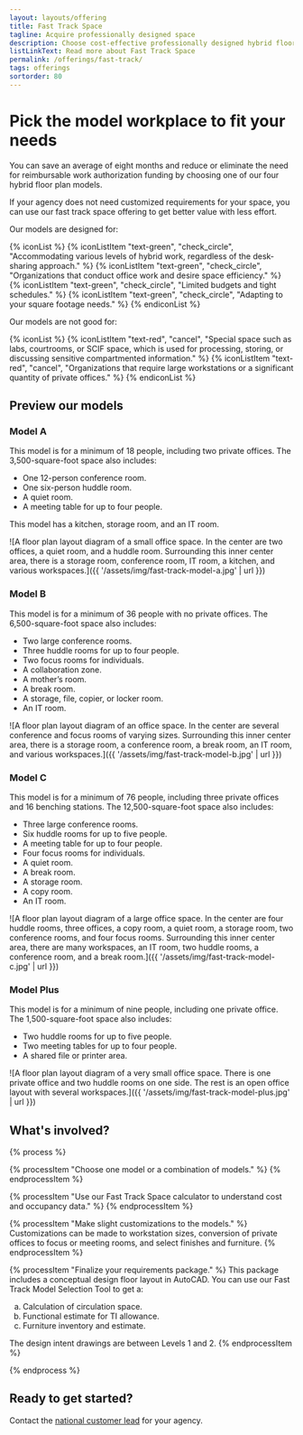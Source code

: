 ```yaml
---
layout: layouts/offering
title: Fast Track Space
tagline: Acquire professionally designed space
description: Choose cost-effective professionally designed hybrid floor plans that can meet an accelerated requirements and design schedule
listLinkText: Read more about Fast Track Space
permalink: /offerings/fast-track/
tags: offerings
sortorder: 80
---
```


# Pick the model workplace to fit your needs

You can save an average of eight months and reduce or eliminate the need for reimbursable work authorization funding by choosing one of our four hybrid floor plan models.

If your agency does not need customized requirements for your space, you can use our fast track space offering to get better value with less effort.

Our models are designed for:

{% iconList %}
  {% iconListItem "text-green", "check_circle", "Accommodating various levels of hybrid work, regardless of the desk-sharing approach." %}
  {% iconListItem "text-green", "check_circle", "Organizations that conduct office work and desire space efficiency." %}
  {% iconListItem "text-green", "check_circle", "Limited budgets and tight schedules." %}
  {% iconListItem "text-green", "check_circle", "Adapting to your square footage needs." %}
{% endiconList %}

Our models are not good for:

{% iconList %}
  {% iconListItem "text-red", "cancel", "Special space such as labs, courtrooms, or SCIF space, which is used for processing, storing, or discussing sensitive compartmented information." %}
  {% iconListItem "text-red", "cancel", "Organizations that require large workstations or a significant quantity of private offices." %}
{% endiconList %}


## Preview our models

### Model A

This model is for a minimum of 18 people, including two private offices. The 3,500-square-foot space also includes:

* One 12-person conference room.
* One six-person huddle room.
* A quiet room.
* A meeting table for up to four people.

This model has a kitchen, storage room, and an IT room.

![A floor plan layout diagram of a small office space. In the center are two offices, a quiet room, and a huddle room. Surrounding this inner center area, there is a storage room, conference room, IT room, a kitchen, and various workspaces.]({{ '/assets/img/fast-track-model-a.jpg' | url }})

### Model B

This model is for a minimum of 36 people with no private offices. The 6,500-square-foot space also includes:

* Two large conference rooms.
* Three huddle rooms for up to four people.
* Two focus rooms for individuals.
* A collaboration zone.
* A mother’s room.
* A break room.
* A storage, file, copier, or locker room.
* An IT room.

![A floor plan layout diagram of an office space. In the center are several conference and focus rooms of varying sizes. Surrounding this inner center area, there is a storage room, a conference room, a break room, an IT room, and various workspaces.]({{ '/assets/img/fast-track-model-b.jpg' | url }})

### Model C

This model is for a minimum of 76 people, including three private offices and 16 benching stations. The 12,500-square-foot space also includes:

* Three large conference rooms.
* Six huddle rooms for up to five people.
* A meeting table for up to four people.
* Four focus rooms for individuals.
* A quiet room.
* A break room.
* A storage room.
* A copy room.
* An IT room.

![A floor plan layout diagram of a large office space. In the center are four huddle rooms, three offices, a copy room, a quiet room, a storage room, two conference rooms, and four focus rooms. Surrounding this inner center area, there are many workspaces, an IT room, two huddle rooms, a conference room, and a break room.]({{ '/assets/img/fast-track-model-c.jpg' | url }})

### Model Plus

This model is for a minimum of nine people, including one private office. The 1,500-square-foot space also includes:

* Two huddle rooms for up to five people.
* Two meeting tables for up to four people.
* A shared file or printer area.

![A floor plan layout diagram of a very small office space. There is one private office and two huddle rooms on one side. The rest is an open office layout with several workspaces.]({{ '/assets/img/fast-track-model-plus.jpg' | url }})


## What's involved?

{% process %}

  {% processItem "Choose one model or a combination of models." %}
  {% endprocessItem %}

  {% processItem "Use our Fast Track Space calculator to understand cost and occupancy data." %}
  {% endprocessItem %}

  {% processItem "Make slight customizations to the models." %}
  Customizations can be made to workstation sizes, conversion of private offices to focus or meeting rooms, and select finishes and furniture.
  {% endprocessItem %}

  {% processItem "Finalize your requirements package." %}
  This package includes a conceptual design floor layout in AutoCAD. You can use our Fast Track Model Selection Tool to get a:

  <ol type="a">
    <li>Calculation of circulation space.</li>
    <li>Functional estimate for TI allowance.</li>
    <li>Furniture inventory and estimate.</li>
  </ol>

  The design intent drawings are between Levels 1 and 2.
  {% endprocessItem %}

{% endprocess %}


## Ready to get started?

Contact the [national customer lead](https://www.gsa.gov/about-us/organization/public-buildings-service/office-of-portfolio-mgmt-customer-engagement/office-of-customer-engagement/account-management-program/pbs-national-customer-leads?gsaredirect=nams) for your agency.
